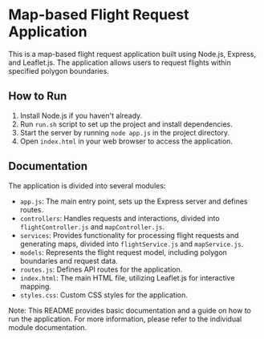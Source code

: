 Map-based Flight Request Application
=====================================

This is a map-based flight request application built using Node.js, Express, and Leaflet.js. The application allows users to request flights within specified polygon boundaries.

How to Run
----------

1. Install Node.js if you haven't already.
2. Run `run.sh` script to set up the project and install dependencies.
3. Start the server by running `node app.js` in the project directory.
4. Open `index.html` in your web browser to access the application.

Documentation
-------------

The application is divided into several modules:

* `app.js`: The main entry point, sets up the Express server and defines routes.
* `controllers`: Handles requests and interactions, divided into `flightController.js` and `mapController.js`.
* `services`: Provides functionality for processing flight requests and generating maps, divided into `flightService.js` and `mapService.js`.
* `models`: Represents the flight request model, including polygon boundaries and request data.
* `routes.js`: Defines API routes for the application.
* `index.html`: The main HTML file, utilizing Leaflet.js for interactive mapping.
* `styles.css`: Custom CSS styles for the application.

Note: This README provides basic documentation and a guide on how to run the application. For more information, please refer to the individual module documentation.